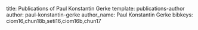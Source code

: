 title: Publications of Paul Konstantin Gerke
template: publications-author
author: paul-konstantin-gerke
author_name: Paul Konstantin Gerke
bibkeys: ciom16,chun18b,seti16,ciom16b,chun17